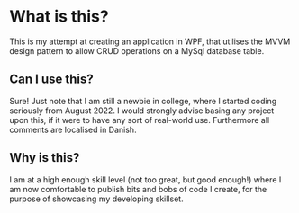 # What is this?
This is my attempt at creating an application in WPF, that utilises the MVVM design pattern to allow CRUD operations on a MySql database table.

## Can I use this?
Sure! Just note that I am still a newbie in college, where I started coding seriously from August 2022.
I would strongly advise basing any project upon this, if it were to have any sort of real-world use.
Furthermore all comments are localised in Danish.

## Why is this?
I am at a high enough skill level (not too great, but good enough!) where I am now comfortable to publish bits and bobs of code I create, for the purpose of showcasing my developing skillset.

